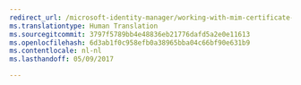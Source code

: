 ```yaml
---
redirect_url: /microsoft-identity-manager/working-with-mim-certificate-manager
ms.translationtype: Human Translation
ms.sourcegitcommit: 3797f5789bb4e48836eb21776dafd5a2e0e11613
ms.openlocfilehash: 6d3ab1f0c958efb0a38965bba04c66bf90e631b9
ms.contentlocale: nl-nl
ms.lasthandoff: 05/09/2017

---
```


